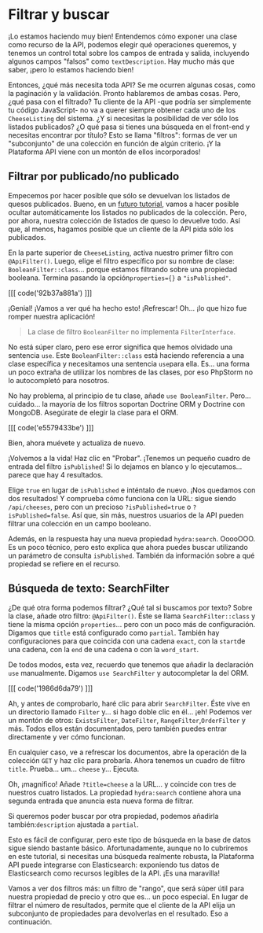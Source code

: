 # Filtrar y buscar

¡Lo estamos haciendo muy bien! Entendemos cómo exponer una clase como recurso de la API, podemos elegir qué operaciones queremos, y tenemos un control total sobre los campos de entrada y salida, incluyendo algunos campos "falsos" como `textDescription`. Hay mucho más que saber, ¡pero lo estamos haciendo bien!

Entonces, ¿qué más necesita toda API? Se me ocurren algunas cosas, como la paginación y la validación. Pronto hablaremos de ambas cosas. Pero, ¿qué pasa con el filtrado? Tu cliente de la API -que podría ser simplemente tu código JavaScript- no va a querer siempre obtener cada uno de los `CheeseListing` del sistema. ¿Y si necesitas la posibilidad de ver sólo los listados publicados? ¿O qué pasa si tienes una búsqueda en el front-end y necesitas encontrar por título? Esto se llama "filtros": formas de ver un "subconjunto" de una colección en función de algún criterio. ¡Y la Plataforma API viene con un montón de ellos incorporados!

## Filtrar por publicado/no publicado

Empecemos por hacer posible que sólo se devuelvan los listados de quesos publicados. Bueno, en un [futuro tutorial](https://symfonycasts.com/screencast/api-platform-security/query-extension), vamos a hacer posible ocultar automáticamente los listados no publicados de la colección. Pero, por ahora, nuestra colección de listados de queso lo devuelve todo. Así que, al menos, hagamos posible que un cliente de la API pida sólo los publicados.

En la parte superior de `CheeseListing`, activa nuestro primer filtro con `@ApiFilter()`. Luego, elige el filtro específico por su nombre de clase: `BooleanFilter::class`... porque estamos filtrando sobre una propiedad booleana. Termina pasando la opción`properties={}` a `"isPublished"`.

[[[ code('92b37a881a') ]]]

¡Genial! ¡Vamos a ver qué ha hecho esto! ¡Refrescar! Oh... ¡lo que hizo fue romper nuestra aplicación!

> La clase de filtro `BooleanFilter` no implementa `FilterInterface`.

No está súper claro, pero ese error significa que hemos olvidado una sentencia `use`. Este `BooleanFilter::class` está haciendo referencia a una clase específica y necesitamos una sentencia `use`para ella. Es... una forma un poco extraña de utilizar los nombres de las clases, por eso PhpStorm no lo autocompletó para nosotros.

No hay problema, al principio de tu clase, añade `use BooleanFilter`. Pero... cuidado... la mayoría de los filtros soportan Doctrine ORM y Doctrine con MongoDB. Asegúrate de elegir la clase para el ORM.

[[[ code('e5579433be') ]]]

Bien, ahora muévete y actualiza de nuevo.

¡Volvemos a la vida! Haz clic en "Probar". ¡Tenemos un pequeño cuadro de entrada del filtro `isPublished`! Si lo dejamos en blanco y lo ejecutamos... parece que hay 4 resultados.

Elige `true` en lugar de `isPublished` e inténtalo de nuevo. ¡Nos quedamos con dos resultados! Y comprueba cómo funciona con la URL: sigue siendo `/api/cheeses`, pero con un precioso `?isPublished=true` o `?isPublished=false`. Así que, sin más, nuestros usuarios de la API pueden filtrar una colección en un campo booleano.

Además, en la respuesta hay una nueva propiedad `hydra:search`. OoooOOO. Es un poco técnico, pero esto explica que ahora puedes buscar utilizando un parámetro de consulta `isPublished`. También da información sobre a qué propiedad se refiere en el recurso.

## Búsqueda de texto: SearchFilter

¿De qué otra forma podemos filtrar? ¿Qué tal si buscamos por texto? Sobre la clase, añade otro filtro: `@ApiFilter()`. Éste se llama `SearchFilter::class` y tiene la misma opción `properties`... pero con un poco más de configuración. Digamos que `title` está configurado como `partial`. También hay configuraciones para que coincida con una cadena `exact`, con la `start`de una cadena, con la `end` de una cadena o con la `word_start`.

De todos modos, esta vez, recuerdo que tenemos que añadir la declaración `use` manualmente. Digamos `use SearchFilter` y autocompletar la del ORM.

[[[ code('1986d6da79') ]]]

Ah, y antes de comprobarlo, haré clic para abrir `SearchFilter`. Éste vive en un directorio llamado `Filter` y... si hago doble clic en él... ¡eh! Podemos ver un montón de otros: `ExistsFilter`, `DateFilter`, `RangeFilter`,`OrderFilter` y más. Todos ellos están documentados, pero también puedes entrar directamente y ver cómo funcionan.

En cualquier caso, ve a refrescar los documentos, abre la operación de la colección `GET` y haz clic para probarla. Ahora tenemos un cuadro de filtro `title`. Prueba... um... `cheese` y... Ejecuta.

Oh, ¡magnífico! Añade `?title=cheese` a la URL... y coincide con tres de nuestros cuatro listados. La propiedad `hydra:search` contiene ahora una segunda entrada que anuncia esta nueva forma de filtrar.

Si queremos poder buscar por otra propiedad, podemos añadirla también:`description` ajustada a `partial`.

Esto es fácil de configurar, pero este tipo de búsqueda en la base de datos sigue siendo bastante básico. Afortunadamente, aunque no lo cubriremos en este tutorial, si necesitas una búsqueda realmente robusta, la Plataforma API puede integrarse con Elasticsearch: exponiendo tus datos de Elasticsearch como recursos legibles de la API. ¡Es una maravilla!

Vamos a ver dos filtros más: un filtro de "rango", que será súper útil para nuestra propiedad de precio y otro que es... un poco especial. En lugar de filtrar el número de resultados, permite que el cliente de la API elija un subconjunto de propiedades para devolverlas en el resultado. Eso a continuación.
